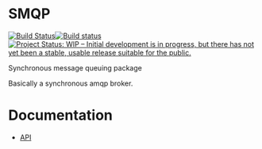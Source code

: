 SMQP
====

[![Build Status](https://travis-ci.org/paed01/smqp.svg?branch=master)](https://travis-ci.org/paed01/smqp)[![Build status](https://ci.appveyor.com/api/projects/status/8dy3yrde5pe8mk6m/branch/master?svg=true)](https://ci.appveyor.com/project/paed01/smqp/branch/master)[![Project Status: WIP – Initial development is in progress, but there has not yet been a stable, usable release suitable for the public.](http://www.repostatus.org/badges/latest/wip.svg)](http://www.repostatus.org/#wip)

Synchronous message queuing package

Basically a synchronous amqp broker.

# Documentation
- [API](/API.md)
